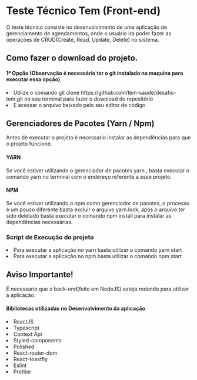 # Teste Técnico Tem (Front-end)

O teste técnico consiste no desenvolvimento de uma aplicação de gerenciamento de agendamentos, onde o usuário ira poder fazer as operações de CRUD(Create, Read, Update, Delete) no sistema.


## Como fazer o download do projeto.

#### 1ª Opção (Observação é necessário ter o git instalado na maquina para executar essa opção)

<li> Utilize o comando  git clone https://github.com/tem-saude/desafio-tem.git no seu terminal para fazer o download do repositório </li>

<li> E acessar o arquivo baixado pelo seu editor de código </li>


## Gerenciadores de Pacotes (Yarn / Npm)

Antes de executar o projeto é necessario instalar as dependências  para que o projeto funcione.

#### YARN
Se você estiver utilizando o gerenciador de pacotes yarn , basta executar o comando yarn no terminal com o endereço referente a esse projeto.



#### NPM
Se você estiver utilizando o npm como gerenciador  de pacotes, o processo é um pouco diferente basta excluir o arquivo yarn.lock, após o arquivo ter sido deletado basta executar o comando npm install
para instalar as dependências necessárias.


### Script de Execução do projeto
<li>Para executar a aplicação no yarn basta utilizar o comando yarn start</li>
<li>Para executar a aplicação no npm basta utilizar o comando npm start</li>


## Aviso Importante!
É necessario que o back-end(feito em NodeJS) esteja rodando para utilizar a aplicação.


#### Bibliotecas utilizadas no Desenvolvimento da aplicação

<li> ReactJS </li>
<li>  Typescript </li>
<li> Context Api</li>
<li> Styled-components </li>
<li>  Polished </li>
<li>  React-router-dom </li>
<li>  React-toastfly </li>
<li> Eslint </li>
<li> Prettier </li>

